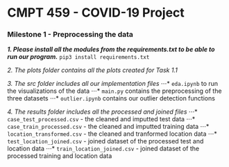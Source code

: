 # CMPT 459 - COVID-19 Project
### Milestone 1 - Preprocessing the data

***1. Please install all the modules from the requirements.txt to be able to run our program.***
`pip3 install requirements.txt`

*2. The plots folder contains all the plots created for Task 1.1*

*3. The src folder includes all our implementation files*
⋅⋅⋅* `eda.ipynb` to run the visualizations of the data
⋅⋅⋅* `main.py` contains the preprocessing of the three datasets
⋅⋅⋅* `outlier.ipynb` contains our outlier detection functions

*4. The results folder includes all the processed and joined files*
⋅⋅⋅* `case_test_processed.csv` - the cleaned and imputted test data
⋅⋅⋅* `case_train_processed.csv` - the cleaned and imputted training data
⋅⋅⋅* `location_transformed.csv` - the cleaned and tranformed location data
⋅⋅⋅* `test_location_joined.csv` - joined dataset of the processed test and location data
⋅⋅⋅* `train_location_joined.csv` - joined dataset of the processed training and location data


